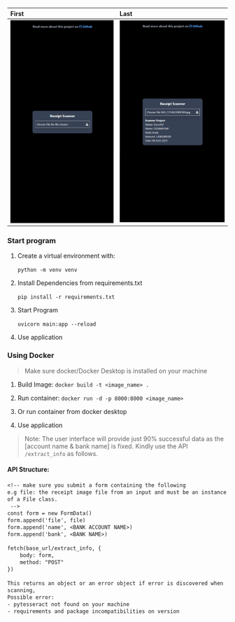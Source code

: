 
| First | Last |
|:--- |:--- |
| <img src='./src/first.png' style="width: 100%;"> | <img src='./src/last.png' style="width: 100%;"> |

### Start program
1. Create a virtual environment with:

    `python -m venv venv   `
2. Install Dependencies from requirements.txt

    `pip install -r requirements.txt`
3. Start Program

    `uvicorn main:app --reload`

4. Use application


### Using Docker
> Make sure docker/Docker Desktop is installed on your machine
1. Build Image: `docker build -t <image_name> .`

2. Run container: `docker run -d -p 8000:8000 <image_name>`

3. Or run container from docker desktop

4. Use application



> Note: The user interface will provide just 90% successful data as the [account name & bank name] is fixed. Kindly use the API `/extract_info` as follows.

#### API Structure:
    <!-- make sure you submit a form containing the following
    e.g file: the receipt image file from an input and must be an instance of a File class.
     -->
    const form = new FormData()
    form.append('file', file)
    form.append('name', <BANK ACCOUNT NAME>)
    form.append('bank', <BANK NAME>)

    fetch(base_url/extract_info, {
        body: form,
        method: "POST"
    })

    This returns an object or an error object if error is discovered when scanning,
    Possible error:
    - pytesseract not found on your machine
    - requirements and package incompatibilities on version





<!-- source /home/nullwafemi/.virtualenvs/my_venv/bin/activate -->

<!-- pa website delete --domain nullwafemi.pythonanywhere.com -->